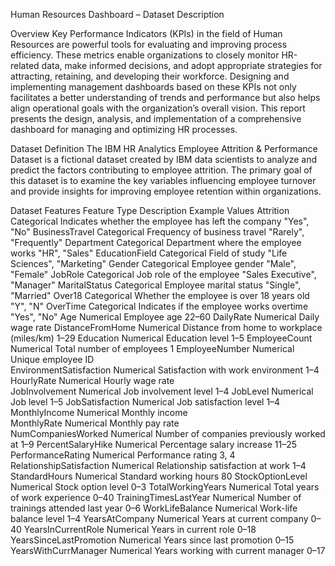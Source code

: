 Human Resources Dashboard – Dataset Description

Overview
Key Performance Indicators (KPIs) in the field of Human Resources are powerful tools for evaluating and improving process efficiency. These metrics enable organizations to closely monitor HR-related data, make informed decisions, and adopt appropriate strategies for attracting, retaining, and developing their workforce. Designing and implementing management dashboards based on these KPIs not only facilitates a better understanding of trends and performance but also helps align operational goals with the organization’s overall vision.
This report presents the design, analysis, and implementation of a comprehensive dashboard for managing and optimizing HR processes.

Dataset Definition
The IBM HR Analytics Employee Attrition & Performance Dataset is a fictional dataset created by IBM data scientists to analyze and predict the factors contributing to employee attrition. The primary goal of this dataset is to examine the key variables influencing employee turnover and provide insights for improving employee retention within organizations.

Dataset Features
Feature	Type	Description	Example Values
Attrition	Categorical	Indicates whether the employee has left the company	"Yes", "No"
BusinessTravel	Categorical	Frequency of business travel	"Rarely", "Frequently"
Department	Categorical	Department where the employee works	"HR", "Sales"
EducationField	Categorical	Field of study	"Life Sciences", "Marketing"
Gender	Categorical	Employee gender	"Male", "Female"
JobRole	Categorical	Job role of the employee	"Sales Executive", "Manager"
MaritalStatus	Categorical	Employee marital status	"Single", "Married"
Over18	Categorical	Whether the employee is over 18 years old	"Y", "N"
OverTime	Categorical	Indicates if the employee works overtime	"Yes", "No"
Age	Numerical	Employee age	22–60
DailyRate	Numerical	Daily wage rate	
DistanceFromHome	Numerical	Distance from home to workplace (miles/km)	1–29
Education	Numerical	Education level	1–5
EmployeeCount	Numerical	Total number of employees	1
EmployeeNumber	Numerical	Unique employee ID	
EnvironmentSatisfaction	Numerical	Satisfaction with work environment	1–4
HourlyRate	Numerical	Hourly wage rate	
JobInvolvement	Numerical	Job involvement level	1–4
JobLevel	Numerical	Job level	1–5
JobSatisfaction	Numerical	Job satisfaction level	1–4
MonthlyIncome	Numerical	Monthly income	
MonthlyRate	Numerical	Monthly pay rate	
NumCompaniesWorked	Numerical	Number of companies previously worked at	1–9
PercentSalaryHike	Numerical	Percentage salary increase	11–25
PerformanceRating	Numerical	Performance rating	3, 4
RelationshipSatisfaction	Numerical	Relationship satisfaction at work	1–4
StandardHours	Numerical	Standard working hours	80
StockOptionLevel	Numerical	Stock option level	0–3
TotalWorkingYears	Numerical	Total years of work experience	0–40
TrainingTimesLastYear	Numerical	Number of trainings attended last year	0–6
WorkLifeBalance	Numerical	Work-life balance level	1–4
YearsAtCompany	Numerical	Years at current company	0–40
YearsInCurrentRole	Numerical	Years in current role	0–18
YearsSinceLastPromotion	Numerical	Years since last promotion	0–15
YearsWithCurrManager	Numerical	Years working with current manager	0–17
